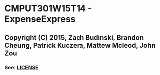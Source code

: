 # CMPUT301W15T14 - ExpenseExpress

## Copyright (C) 2015, Zach Budinski, Brandon Cheung, Patrick Kuczera, Mattew Mcleod, John Zou
### See: [LICENSE](https://github.com/CMPUT301W15T14/ExpenseExpress/blob/master/LICENSE)

